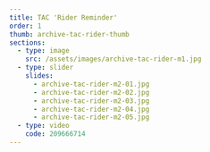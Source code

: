 ```yaml
---
title: TAC 'Rider Reminder'
order: 1
thumb: archive-tac-rider-thumb
sections:
  - type: image
    src: /assets/images/archive-tac-rider-m1.jpg
  - type: slider
    slides:
      - archive-tac-rider-m2-01.jpg
      - archive-tac-rider-m2-02.jpg
      - archive-tac-rider-m2-03.jpg
      - archive-tac-rider-m2-04.jpg
      - archive-tac-rider-m2-05.jpg
  - type: video
    code: 209666714
---
```


